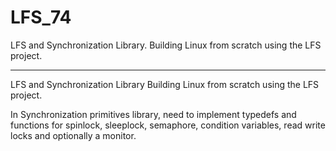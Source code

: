 # LFS_74
LFS and Synchronization Library. Building Linux from scratch using the LFS project.


----------
LFS and Synchronization Library
Building Linux from scratch using the LFS project.

In Synchronization primitives library, need to implement typedefs and functions for  spinlock, sleeplock, semaphore, condition variables, read write locks and optionally a monitor.
